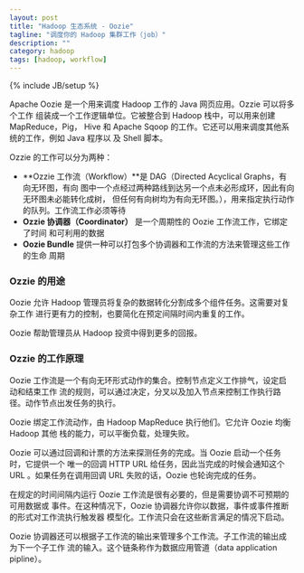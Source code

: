 ```yaml
---
layout: post
title: "Hadoop 生态系统 - Oozie"
tagline: "调度你的 Hadoop 集群工作（job）"
description: ""
category: hadoop
tags: [hadoop, workflow]
---
```

{% include JB/setup %}

Apache Oozie 是一个用来调度 Hadoop 工作的 Java 网页应用。Ozzie 可以将多个工作
组装成一个工作逻辑单位。它被整合到 Hadoop 栈中，可以用来创建 MapReduce，Pig，
Hive 和 Apache Sqoop 的工作。它还可以用来调度其他系统的工作，例如 Java 程序以
及 Shell 脚本。

Ozzie 的工作可以分为两种：

+ **Ozzie 工作流（Workflow）**是 DAG（Directed Acyclical Graphs，有向无环图，有向
图中一个点经过两种路线到达另一个点未必形成环，因此有向无环图未必能转化成树，
但任何有向树均为有向无环图。），用来指定执行动作的队列。工作流工作必须等待
+ **Ozzie 协调器（Coordinator）** 是一个周期性的 Oozie 工作流工作，它绑定了时间
和可利用的数据
+ **Oozie Bundle** 提供一种可以打包多个协调器和工作流的方法来管理这些工作的生命
周期

### Ozzie 的用途

Oozie 允许 Hadoop 管理员将复杂的数据转化分割成多个组件任务。这需要对复杂工作
进行更有力的控制，也要简化在预定间隔时间内重复的工作。

Oozie 帮助管理员从 Hadoop 投资中得到更多的回报。

### Ozzie 的工作原理

Oozie 工作流是一个有向无环形式动作的集合。控制节点定义工作排气，设定启动和结束工作
流的规则，可以通过决定，分叉以及加入节点来控制工作执行路径。动作节点出发任务的执行。

Oozie 绑定工作流动作，由 Hadoop MapReduce 执行他们。它允许 Oozie 均衡 Hadoop 其他
栈的能力，可以平衡负载，处理失败。

Oozie 可以通过回调和计票的方法来探测任务的完成。当 Oozie 启动一个任务时，它提供一个
唯一的回调 HTTP URL 给任务，因此当完成的时候会通知这个 URL 。如果任务在调用回调 URL
失败的话，Oozie 也轮询完成的任务。

在规定的时间间隔内运行 Oozie 工作流是很有必要的，但是需要协调不可预期的可用数据或
事件。在这种情况下，Oozie 协调器允许你以数据，事件或事件推断的形式对工作流执行触发器
模型化。工作流只会在这些断言满足的情况下启动。

Oozie 协调器还可以根据子工作流的输出来管理多个工作流。子工作流的输出成为下一个子工作
流的输入。这个链条称作为数据应用管道（data application pipline）。
